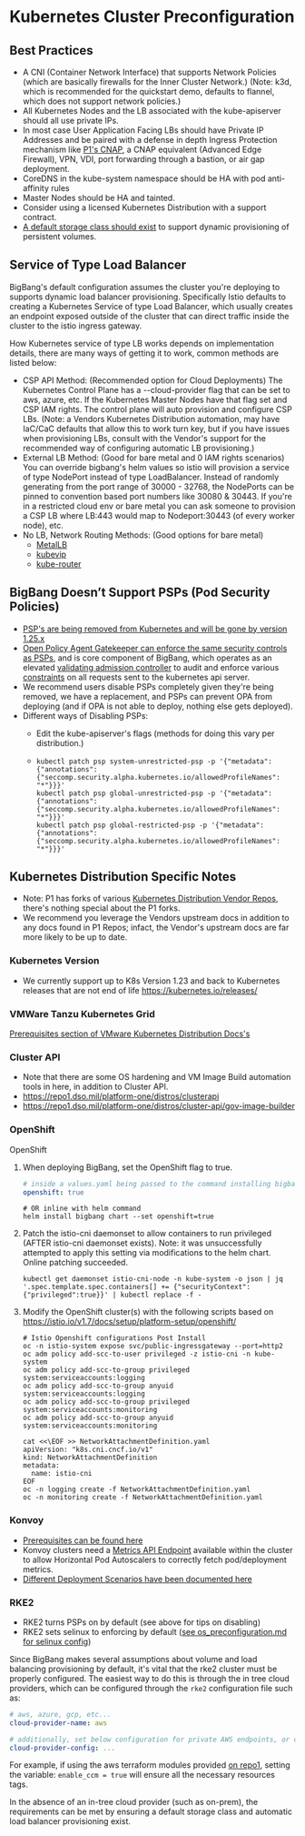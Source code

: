 # Kubernetes Cluster Preconfiguration

## Best Practices

* A CNI (Container Network Interface) that supports Network Policies (which are basically firewalls for the Inner Cluster Network.) (Note: k3d, which is recommended for the quickstart demo, defaults to flannel, which does not support network policies.)
* All Kubernetes Nodes and the LB associated with the kube-apiserver should all use private IPs.
* In most case User Application Facing LBs should have Private IP Addresses and be paired with a defense in depth Ingress Protection mechanism like [P1's CNAP](https://p1.dso.mil/#/products/cnap/), a CNAP equivalent (Advanced Edge Firewall), VPN, VDI, port forwarding through a bastion, or air gap deployment.
* CoreDNS in the kube-system namespace should be HA with pod anti-affinity rules
* Master Nodes should be HA and tainted.
* Consider using a licensed Kubernetes Distribution with a support contract.
* [A default storage class should exist](default_storageclass.md) to support dynamic provisioning of persistent volumes.

## Service of Type Load Balancer

BigBang's default configuration assumes the cluster you're deploying to supports dynamic load balancer provisioning. Specifically Istio defaults to creating a Kubernetes Service of type Load Balancer, which usually creates an endpoint exposed outside of the cluster that can direct traffic inside the cluster to the istio ingress gateway.

How Kubernetes service of type LB works depends on implementation details, there are many ways of getting it to work, common methods are listed below:

* CSP API Method: (Recommended option for Cloud Deployments)
The Kubernetes Control Plane has a --cloud-provider flag that can be set to aws, azure, etc. If the Kubernetes Master Nodes have that flag set and CSP IAM rights. The control plane will auto provision and configure CSP LBs. (Note: a Vendors Kubernetes Distribution automation, may have IaC/CaC defaults that allow this to work turn key, but if you have issues when provisioning LBs, consult with the Vendor's support for the recommended way of configuring automatic LB provisioning.)
* External LB Method: (Good for bare metal and 0 IAM rights scenarios)
You can override bigbang's helm values so istio will provision a service of type NodePort instead of type LoadBalancer. Instead of randomly generating from the port range of 30000 - 32768, the NodePorts can be pinned to convention based port numbers like 30080 & 30443. If you're in a restricted cloud env or bare metal you can ask someone to provision a CSP LB where LB:443 would map to Nodeport:30443 (of every worker node), etc.
* No LB, Network Routing Methods: (Good options for bare metal)
  * [MetalLB](https://metallb.universe.tf/)
  * [kubevip](https://kube-vip.io/)
  * [kube-router](https://www.kube-router.io)

## BigBang Doesn’t Support PSPs (Pod Security Policies)

* [PSP's are being removed from Kubernetes and will be gone by version 1.25.x](https://repo1.dso.mil/platform-one/big-bang/bigbang/-/issues/10)
* [Open Policy Agent Gatekeeper can enforce the same security controls as PSPs](https://github.com/open-policy-agent/gatekeeper-library/tree/master/library/pod-security-policy#pod-security-policies), and is core component of BigBang, which operates as an elevated [validating admission controller](https://kubernetes.io/docs/reference/access-authn-authz/extensible-admission-controllers/) to audit and enforce various [constraints](https://github.com/open-policy-agent/frameworks/tree/master/constraint) on all requests sent to the kubernetes api server.
* We recommend users disable PSPs completely given they're being removed, we have a replacement, and PSPs can prevent OPA from deploying (and if OPA is not able to deploy, nothing else gets deployed).
* Different ways of Disabling PSPs:
  * Edit the kube-apiserver's flags (methods for doing this vary per distribution.)

  * ```shell
    kubectl patch psp system-unrestricted-psp -p '{"metadata": {"annotations":{"seccomp.security.alpha.kubernetes.io/allowedProfileNames": "*"}}}'
    kubectl patch psp global-unrestricted-psp -p '{"metadata": {"annotations":{"seccomp.security.alpha.kubernetes.io/allowedProfileNames": "*"}}}'
    kubectl patch psp global-restricted-psp -p '{"metadata": {"annotations":{"seccomp.security.alpha.kubernetes.io/allowedProfileNames": "*"}}}'
    ```

## Kubernetes Distribution Specific Notes

* Note: P1 has forks of various [Kubernetes Distribution Vendor Repos](https://repo1.dso.mil/platform-one/distros), there's nothing special about the P1 forks.
* We recommend you leverage the Vendors upstream docs in addition to any docs found in P1 Repos; infact, the Vendor's upstream docs are far more likely to be up to date.

### Kubernetes Version

* We currently support up to K8s Version 1.23 and back to Kubernetes releases that are not end of life https://kubernetes.io/releases/

### VMWare Tanzu Kubernetes Grid

[Prerequisites section of VMware Kubernetes Distribution Docs's](https://repo1.dso.mil/platform-one/distros/vmware/tkg#prerequisites)

### Cluster API

* Note that there are some OS hardening and VM Image Build automation tools in here, in addition to Cluster API.
* <https://repo1.dso.mil/platform-one/distros/clusterapi>
* <https://repo1.dso.mil/platform-one/distros/cluster-api/gov-image-builder>

### OpenShift

OpenShift

1) When deploying BigBang, set the OpenShift flag to true.

    ```yaml
    # inside a values.yaml being passed to the command installing bigbang
    openshift: true
    ```

    ```shell
    # OR inline with helm command
    helm install bigbang chart --set openshift=true
    ```

1) Patch the istio-cni daemonset to allow containers to run privileged (AFTER istio-cni daemonset exists).
Note: it was unsuccessfully attempted to apply this setting via modifications to the helm chart. Online patching succeeded.

    ```shell
    kubectl get daemonset istio-cni-node -n kube-system -o json | jq '.spec.template.spec.containers[] += {"securityContext":{"privileged":true}}' | kubectl replace -f -
    ```

1) Modify the OpenShift cluster(s) with the following scripts based on <https://istio.io/v1.7/docs/setup/platform-setup/openshift/>

    ```shell
    # Istio Openshift configurations Post Install
    oc -n istio-system expose svc/public-ingressgateway --port=http2
    oc adm policy add-scc-to-user privileged -z istio-cni -n kube-system
    oc adm policy add-scc-to-group privileged system:serviceaccounts:logging
    oc adm policy add-scc-to-group anyuid system:serviceaccounts:logging
    oc adm policy add-scc-to-group privileged system:serviceaccounts:monitoring
    oc adm policy add-scc-to-group anyuid system:serviceaccounts:monitoring

    cat <<\EOF >> NetworkAttachmentDefinition.yaml
    apiVersion: "k8s.cni.cncf.io/v1"
    kind: NetworkAttachmentDefinition
    metadata:
      name: istio-cni
    EOF
    oc -n logging create -f NetworkAttachmentDefinition.yaml
    oc -n monitoring create -f NetworkAttachmentDefinition.yaml
    ```

### Konvoy

* [Prerequisites can be found here](https://repo1.dso.mil/platform-one/distros/d2iq/konvoy/konvoy/-/tree/master/docs/1.5.0#prerequisites)
* Konvoy clusters need a [Metrics API Endpoint](https://github.com/kubernetes/metrics#resource-metrics-api) available within the cluster to allow Horizontal Pod Autoscalers to correctly fetch pod/deployment metrics.
* [Different Deployment Scenarios have been documented here](https://repo1.dso.mil/platform-one/distros/d2iq/konvoy/konvoy/-/tree/master/docs/1.4.4/install)

### RKE2

* RKE2 turns PSPs on by default (see above for tips on disabling)
* RKE2 sets selinux to enforcing by default ([see os_preconfiguration.md for selinux config](os_preconfiguration.md))

Since BigBang makes several assumptions about volume and load balancing provisioning by default, it's vital that the rke2 cluster must be properly configured.  The easiest way to do this is through the in tree cloud providers, which can be configured through the `rke2` configuration file such as:

```yaml
# aws, azure, gcp, etc...
cloud-provider-name: aws

# additionally, set below configuration for private AWS endpoints, or custom regions such as (T)C2S (us-iso-east-1, us-iso-b-east-1)
cloud-provider-config: ...
```

For example, if using the aws terraform modules provided [on repo1](https://repo1.dso.mil/platform-one/distros/rancher-federal/rke2/rke2-aws-terraform), setting the variable: `enable_ccm = true` will ensure all the necessary resources tags.

In the absence of an in-tree cloud provider (such as on-prem), the requirements can be met by ensuring a default storage class and automatic load balancer provisioning exist.
